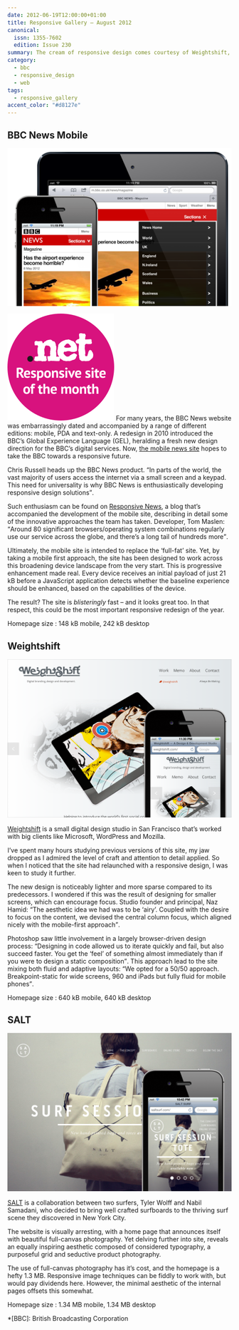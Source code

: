 ```yaml
---
date: 2012-06-19T12:00:00+01:00
title: Responsive Gallery – August 2012
canonical:
  issn: 1355-7602
  edition: Issue 230
summary: The cream of responsive design comes courtesy of Weightshift, SALT and BBC News Mobile.
category:
  - bbc
  - responsive_design
  - web
tags:
  - responsive_gallery
accent_color: "#d8127e"
---
```


## BBC News Mobile

![BBC News Mobile homepage on a mobile phone with a screenshot of the same page shown on a tablet behind.](/media/2012/171/a1/bbc_news_mobile.png)

![Responsive site of the month](/media/2012/143/a2/site_of_the_month.svg) For many years, the BBC News website was embarrassingly dated and accompanied by a range of different editions: mobile, PDA and text-only. A redesign in 2010 introduced the BBC’s Global Experience Language (GEL), heralding a fresh new design direction for the BBC’s digital services. Now, [the mobile news site][1] hopes to take the BBC towards a responsive future.

Chris Russell heads up the BBC News product. <q>In parts of the world, the vast majority of users access the internet via a small screen and a keypad. This need for universality is why BBC News is enthusiastically developing responsive design solutions</q>.

Such enthusiasm can be found on [Responsive News][2], a blog that’s accompanied the development of the mobile site, describing in detail some of the innovative approaches the team has taken. Developer, Tom Maslen: <q>Around 80 significant browsers/operating system combinations regularly use our service across the globe, and there’s a long tail of hundreds more</q>.

Ultimately, the mobile site is intended to replace the ‘full-fat’ site. Yet, by taking a mobile first approach, the site has been designed to work across this broadening device landscape from the very start. This is progressive enhancement made real. Every device receives an initial payload of just 21 kB before a JavaScript application detects whether the baseline experience should be enhanced, based on the capabilities of the device.

The result? The site is _blisteringly_ fast – and it looks great too. In that respect, this could be the most important responsive redesign of the year.

Homepage size
: 148 kB mobile, 242 kB desktop

## Weightshift

![Weightshift homepage on a mobile phone with a screenshot of the desktop layout behind.](/media/2012/171/a1/weightshift.png)

[Weightshift][3] is a small digital design studio in San Francisco that’s worked with big clients like Microsoft, WordPress and Mozilla.

I’ve spent many hours studying previous versions of this site, my jaw dropped as I admired the level of craft and attention to detail applied. So when I noticed that the site had relaunched with a responsive design, I was keen to study it further.

The new design is noticeably lighter and more sparse compared to its predecessors. I wondered if this was the result of designing for smaller screens, which can encourage focus. Studio founder and principal, Naz Hamid: <q>The aesthetic idea we had was to be ‘airy’. Coupled with the desire to focus on the content, we devised the central column focus, which aligned nicely with the mobile-first approach</q>.

Photoshop saw little involvement in a largely browser-driven design process: <q>Designing in code allowed us to iterate quickly and fail, but also succeed faster. You get the ‘feel’ of something almost immediately than if you were to design a static composition</q>. This approach lead to the site mixing both fluid and adaptive layouts: <q>We opted for a 50/50 approach. Breakpoint-static for wide screens, 960 and iPads but fully fluid for mobile phones</q>.

Homepage size
: 640 kB mobile, 640 kB desktop

## SALT

![SALT homepage on a mobile phone with a screenshot of the desktop layout behind.](/media/2012/171/a1/salt.png)

[SALT][4] is a collaboration between two surfers, Tyler Wolff and Nabil Samadani, who decided to bring well crafted surfboards to the thriving surf scene they discovered in New York City.

The website is visually arresting, with a home page that announces itself with beautiful full-canvas photography. Yet delving further into site, reveals an equally inspiring aesthetic composed of considered typography, a purposeful grid and seductive product photography.

The use of full-canvas photography has it’s cost, and the homepage is a hefty 1.3 MB. Responsive image techniques can be fiddly to work with, but would pay dividends here. However, the minimal aesthetic of the internal pages offsets this somewhat.

Homepage size
: 1.34 MB mobile, 1.34 MB desktop

[1]: https://m.bbc.co.uk/news
[2]: https://blog.responsivenews.co.uk/
[3]: https://weightshift.com
[4]: https://www.saltsurf.com

*[BBC]: British Broadcasting Corporation
